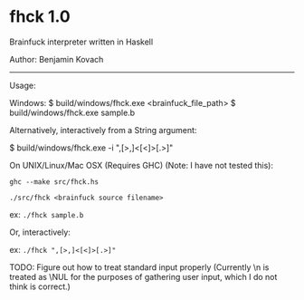 fhck 1.0
====

Brainfuck interpreter written in Haskell

Author: Benjamin Kovach

----
Usage:

Windows:
$ build/windows/fhck.exe <brainfuck_file_path>
$ build/windows/fhck.exe sample.b

Alternatively, interactively from a String argument:

$ build/windows/fhck.exe -i ",[>,]<[<]>[.>]"

On UNIX/Linux/Mac OSX (Requires GHC) (Note: I have not tested this):

`ghc --make src/fhck.hs`

`./src/fhck <brainfuck source filename>`

ex: `./fhck sample.b`

Or, interactively:

ex: `./fhck ",[>,]<[<]>[.>]"`

TODO:
Figure out how to treat standard input properly (Currently \n is treated as \NUL for the purposes of gathering user input, which I do not think is correct.)